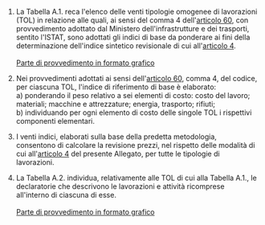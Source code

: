 1. La Tabella A.1. reca l'elenco delle venti tipologie omogenee di lavorazioni (TOL) in relazione alle quali, ai sensi del comma 4 dell'[articolo 60](/articolo-60/2), con provvedimento adottato dal Ministero dell'infrastrutture e dei trasporti, sentito l'ISTAT, sono adottati gli indici di base da ponderare ai fini della determinazione dell'indice sintetico revisionale di cui all'[articolo 4](/articolo-60/2).<br><br>[Parte di provvedimento in formato grafico](https://www.gazzettaufficiale.it/do/atto/serie_generale/caricaPdf?cdimg=24G0023100000860110002&dgu=2024-12-31&art.dataPubblicazioneGazzetta=2024-12-31&art.codiceRedazionale=24G00231&art.num=86&art.tiposerie=SG)

2. Nei provvedimenti adottati ai sensi dell'[articolo 60](/articolo-60/2), comma 4, del codice, per ciascuna TOL, l'indice di riferimento di base è elaborato:<br>a) ponderando il peso relativo a sei elementi di costo: costo del lavoro; materiali; macchine e attrezzature; energia, trasporto; rifiuti;<br>b) individuando per ogni elemento di costo delle singole TOL i rispettivi componenti elementari. 

3. I venti indici, elaborati sulla base della predetta metodologia, consentono di calcolare la revisione prezzi, nel rispetto delle modalità di cui all'[articolo 4](/allegato-2.2bis-articolo-4/2) del presente Allegato, per tutte le tipologie di lavorazioni. 

4. La Tabella A.2. individua, relativamente alle TOL di cui alla Tabella A.1., le declaratorie che descrivono le lavorazioni e attività ricomprese all'interno di ciascuna di esse.<br><br>[Parte di provvedimento in formato grafico](https://www.gazzettaufficiale.it/do/atto/serie_generale/caricaPdf?cdimg=24G0023100000860110003&dgu=2024-12-31&art.dataPubblicazioneGazzetta=2024-12-31&art.codiceRedazionale=24G00231&art.num=86&art.tiposerie=SG)